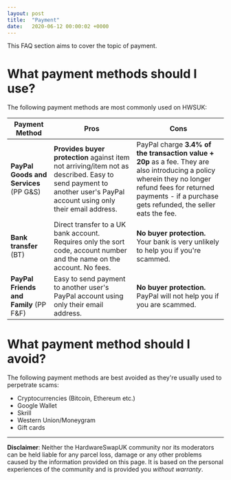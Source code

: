 ```yaml
---
layout: post
title:  "Payment"
date:   2020-06-12 00:00:02 +0000
---
```


This FAQ section aims to cover the topic of payment.

# What payment methods should I use?

The following payment methods are most commonly used on HWSUK:

| Payment Method | Pros | Cons |
| --- | --- | --- |
| **PayPal Goods and Services** (PP G&S) | **Provides buyer protection** against item not arriving/item not as described. Easy to send payment to another user's PayPal account using only their email address. | PayPal charge **3.4% of the transaction value + 20p** as a fee. They are also introducing a policy wherein they no longer refund fees for returned payments - if a purchase gets refunded, the seller eats the fee. |
| **Bank transfer** (BT) | Direct transfer to a UK bank account. Requires only the sort code, account number and the name on the account. No fees. | **No buyer protection.** Your bank is very unlikely to help you if you're scammed. |
| **PayPal Friends and Family** (PP F&F) | Easy to send payment to another user's PayPal account using only their email address. | **No buyer protection.** PayPal will not help you if you are scammed. |

# What payment method should I avoid?

The following payment methods are best avoided as they're usually used to perpetrate scams:

- Cryptocurrencies (Bitcoin, Ethereum etc.)
- Google Wallet
- Skrill
- Western Union/Moneygram
- Gift cards

---

**Disclaimer**: Neither the HardwareSwapUK community nor its moderators can be held liable for any parcel loss, damage or any other problems caused by the information provided on this page. It is based on the personal experiences of the community and is provided you _without warranty_.

